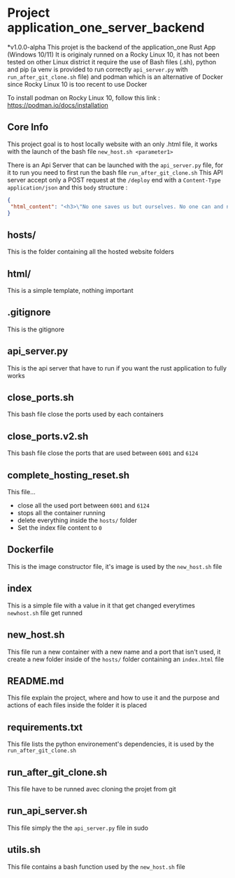 # Project application_one_server_backend 
*v1.0.0-alpha
This projet is the backend of the application_one Rust App (Windows 10/11)
It is originaly runned on a Rocky Linux 10, it has not been tested on other Linux district
it require the use of Bash files (.sh), python and pip (a venv is provided to run correctly `api_server.py` with `run_after_git_clone.sh` file) and podman which is an alternative of Docker since Rocky Linux 10 is too recent to use Docker

To install podman on Rocky Linux 10, follow this link : https://podman.io/docs/installation

## Core Info
This project goal is to host locally website with an only .html file, it works with the launch of the bash file `new_host.sh <parameter1>` 

There is an Api Server that can be launched with the `api_server.py` file, for it to run you need to first run the bash file `run_after_git_clone.sh`
This API server accept only a POST request at the `/deploy` end with a `Content-Type` `application/json` and this `body` structure :
```JSON
{
 "html_content": "<h3>\"No one saves us but ourselves. No one can and no one may. We ourselves must walk the path\"</h3>"
}
```

## hosts/
This is the folder containing all the hosted website folders

## html/
This is a simple template, nothing important

## .gitignore
This is the gitignore 

## api_server.py
This is the api server that have to run if you want the rust application to fully works

## close_ports.sh
This bash file close the ports used by each containers

## close_ports.v2.sh
This bash file close the ports that are used between `6001` and `6124`

## complete_hosting_reset.sh
This file... 
- close all the used port between `6001` and `6124`
- stops all the container running
- delete everything inside the `hosts/` folder
- Set the index file content to `0`

## Dockerfile
This is the image constructor file, it's image is used by the `new_host.sh` file

## index
This is a simple file with a value in it that get changed everytimes `newhost.sh` file get runned

## new_host.sh
This file run a new container with a new name and a port that isn't used, it create a new folder inside of the `hosts/` folder containing an `index.html` file

## README.md
This file explain the project, where and how to use it and the purpose and actions of each files inside the folder it is placed

## requirements.txt
This file lists the python environement's dependencies, it is used by the `run_after_git_clone.sh`

## run_after_git_clone.sh
This file have to be runned avec cloning the projet from git

## run_api_server.sh
This file simply the the `api_server.py` file in sudo

## utils.sh
This file contains a bash function used by the `new_host.sh` file

